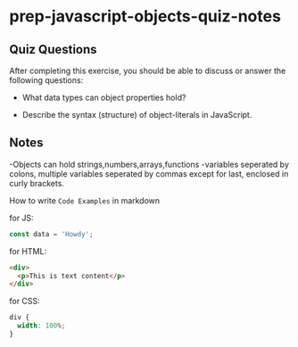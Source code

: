 # prep-javascript-objects-quiz-notes

## Quiz Questions

After completing this exercise, you should be able to discuss or answer the following questions:

- What data types can object properties hold?

- Describe the syntax (structure) of object-literals in JavaScript.

## Notes

-Objects can hold strings,numbers,arrays,functions
-variables seperated by colons, multiple variables seperated by commas except for last, enclosed in curly brackets.

How to write `Code Examples` in markdown

for JS:

```javascript
const data = 'Howdy';
```

for HTML:

```html
<div>
  <p>This is text content</p>
</div>
```

for CSS:

```css
div {
  width: 100%;
}
```
